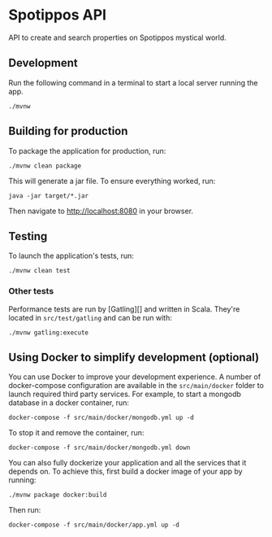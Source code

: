 # Spotippos API

API to create and search properties on Spotippos mystical world.

## Development

Run the following command in a terminal to start a local server running the app.

    ./mvnw

## Building for production

To package the application for production, run:

    ./mvnw clean package

This will generate a jar file.
To ensure everything worked, run:

    java -jar target/*.jar

Then navigate to [http://localhost:8080](http://localhost:8080) in your browser.

## Testing

To launch the application's tests, run:

    ./mvnw clean test

### Other tests

Performance tests are run by [Gatling][] and written in Scala. 
They're located in `src/test/gatling` and can be run with:

    ./mvnw gatling:execute

## Using Docker to simplify development (optional)

You can use Docker to improve your development experience. 
A number of docker-compose configuration are available in the `src/main/docker` 
folder to launch required third party services.
For example, to start a mongodb database in a docker container, run:

    docker-compose -f src/main/docker/mongodb.yml up -d

To stop it and remove the container, run:

    docker-compose -f src/main/docker/mongodb.yml down

You can also fully dockerize your application and all the services that it depends on.
To achieve this, first build a docker image of your app by running:

    ./mvnw package docker:build

Then run:

    docker-compose -f src/main/docker/app.yml up -d

